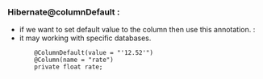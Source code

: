 ### Hibernate@columnDefault :
- if we want to set default value to the column then use this annotation. :
- it may working with specific databases.
    ```
        @ColumnDefault(value = "'12.52'")
    	@Column(name = "rate")
	    private float rate;
    ```

